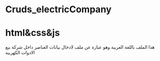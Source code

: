 # Cruds_electricCompany
# html&css&js 

هذا الملف باللغة العربية وهو عبارة عن ملف لادخال بيانات العناصر داخل شركة بيع الادوات الكهربية 

